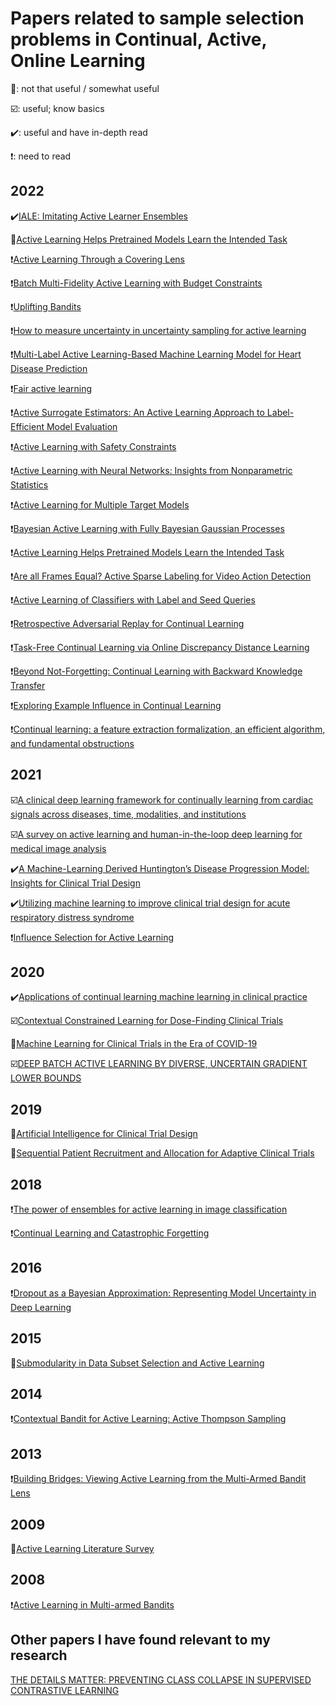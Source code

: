 # Papers related to sample selection problems in Continual, Active, Online Learning
🍤: not that useful / somewhat useful

☑️: useful; know basics

✔️: useful and have in-depth read

❗: need to read


## 2022
✔️[IALE: Imitating Active Learner Ensembles](https://www.jmlr.org/papers/volume23/21-0387/21-0387.pdf)

🍤[Active Learning Helps Pretrained Models Learn the Intended Task](https://arxiv.org/pdf/2204.08491.pdf)

❗[Active Learning Through a Covering Lens](https://arxiv.org/pdf/2205.11320.pdf)

❗[Batch Multi-Fidelity Active Learning with Budget Constraints](https://arxiv.org/pdf/2210.12704.pdf)

❗[Uplifting Bandits](https://arxiv.org/pdf/2206.04091.pdf)

❗[How to measure uncertainty in uncertainty sampling for active learning](https://link.springer.com/article/10.1007/s10994-021-06003-9)

❗[Multi-Label Active Learning-Based Machine Learning Model for Heart Disease Prediction](https://www.mdpi.com/1424-8220/22/3/1184)

❗[Fair active learning](https://www.sciencedirect.com/science/article/pii/S0957417422004055)

❗[Active Surrogate Estimators: An Active Learning Approach to Label-Efficient Model Evaluation](https://download.arxiv.org/pdf/2202.06881v2.pdf)

❗[Active Learning with Safety Constraints](https://par.nsf.gov/servlets/purl/10379044)

❗[Active Learning with Neural Networks: Insights from Nonparametric Statistics](https://download.arxiv.org/pdf/2210.08367v1.pdf)

❗[Active Learning for Multiple Target Models](https://openreview.net/pdf?id=-V1ITIKPH6)

❗[Bayesian Active Learning with Fully Bayesian Gaussian Processes](https://download.arxiv.org/pdf/2205.10186v3.pdf)

❗[Active Learning Helps Pretrained Models Learn the Intended Task](https://download.arxiv.org/pdf/2204.08491v1.pdf)

❗[Are all Frames Equal? Active Sparse Labeling for Video Action Detection](https://openreview.net/pdf?id=907ZdmPmmH_)

❗[Active Learning of Classifiers with Label and Seed Queries](https://download.arxiv.org/pdf/2209.03996v1.pdf)

❗[Retrospective Adversarial Replay for Continual Learning](https://openreview.net/pdf?id=XEoih0EwCwL)

❗[Task-Free Continual Learning via Online Discrepancy Distance Learning](https://download.arxiv.org/pdf/2210.06579v1.pdf)

❗[Beyond Not-Forgetting: Continual Learning with Backward Knowledge Transfer](https://download.arxiv.org/pdf/2210.06579v1.pdf)

❗[Exploring Example Influence in Continual Learning](https://download.arxiv.org/pdf/2209.12241v1.pdf)

❗[Continual learning: a feature extraction formalization, an efficient algorithm, and fundamental obstructions](https://download.arxiv.org/pdf/2203.14383v1.pdf)

## 2021
☑️[A clinical deep learning framework for continually learning from cardiac signals across diseases, time, modalities, and institutions](https://www.nature.com/articles/s41467-021-24483-0.pdf)

☑️[A survey on active learning and human-in-the-loop deep learning for medical image analysis](https://reader.elsevier.com/reader/sd/pii/S1361841521001080?token=5E5C50742330B14980080D21179312C099B1AF5321C756F2D84EDEBBC350A3016D002BA5C9B4EC208EBFDE9E8FF3E51B&originRegion=us-east-1&originCreation=20230105220440)

✔️[A Machine-Learning Derived Huntington’s Disease Progression Model: Insights for Clinical Trial Design](https://movementdisorders.onlinelibrary.wiley.com/doi/epdf/10.1002/mds.28866?saml_referrer)

✔️[Utilizing machine learning to improve clinical trial design for acute respiratory distress syndrome](https://www.nature.com/articles/s41746-021-00505-5.pdf?pdf=button%20sticky)

❗[Influence Selection for Active Learning](https://openaccess.thecvf.com/content/ICCV2021/papers/Liu_Influence_Selection_for_Active_Learning_ICCV_2021_paper.pdf)

## 2020
✔️[Applications of continual learning machine learning in clinical practice](https://www.ncbi.nlm.nih.gov/pmc/articles/PMC8259323/pdf/nihms-1701649.pdf)

☑️[Contextual Constrained Learning for Dose-Finding Clinical Trials](https://arxiv.org/pdf/2001.02463.pdf)

🍤[Machine Learning for Clinical Trials in the Era of COVID-19](https://www.tandfonline.com/doi/epdf/10.1080/19466315.2020.1797867?needAccess=true&role=button)

☑️[DEEP BATCH ACTIVE LEARNING BY DIVERSE, UNCERTAIN GRADIENT LOWER BOUNDS](https://arxiv.org/pdf/1906.03671.pdf)

## 2019
🍤[Artificial Intelligence for Clinical Trial Design](https://reader.elsevier.com/reader/sd/pii/S0165614719301300?token=3CFF290C949677F216AE1E4FF925FBA353EB35DC941B1493079926FA6B5B70CF5ACD411B845140EF529620CDD59A859B&originRegion=us-east-1&originCreation=20230105220850)

🍤[Sequential Patient Recruitment and Allocation for Adaptive Clinical Trials](http://proceedings.mlr.press/v89/atan19a/atan19a.pdf)

## 2018
❗[The power of ensembles for active learning in image classification](https://ieeexplore.ieee.org/stamp/stamp.jsp?tp=&arnumber=8579074)

❗[Continual Learning and Catastrophic Forgetting](https://www.cs.uic.edu/~liub/lifelong-learning/continual-learning.pdf)

## 2016
❗[Dropout as a Bayesian Approximation: Representing Model Uncertainty in Deep Learning](https://arxiv.org/pdf/1506.02142.pdf)

## 2015
🍤[Submodularity in Data Subset Selection and Active Learning](http://proceedings.mlr.press/v37/wei15.pdf)

## 2014
❗[Contextual Bandit for Active Learning: Active Thompson Sampling](https://hal.archives-ouvertes.fr/file/index/docid/1069802/filename/Contextual_Bandit_for_Active_Learning.pdf)

## 2013
❗[Building Bridges: Viewing Active Learning from the Multi-Armed Bandit Lens](https://arxiv.org/pdf/1309.6830.pdf)

## 2009
🍤[Active Learning Literature Survey](https://minds.wisconsin.edu/handle/1793/60660)

## 2008
❗[Active Learning in Multi-armed Bandits](https://link.springer.com/content/pdf/10.1007/978-3-540-87987-9_25.pdf?pdf=inline%20link)

## Other papers I have found relevant to my research
[THE DETAILS MATTER: PREVENTING CLASS COLLAPSE IN SUPERVISED CONTRASTIVE LEARNING](https://openreview.net/pdf?id=alGr3g3L9Jo)

